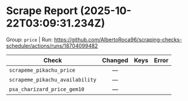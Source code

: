 # Scrape Report (2025-10-22T03:09:31.234Z)

Group: `price`  |  Run: https://github.com/AlbertoRoca96/scraping-checks-scheduler/actions/runs/18704099482

| Check | Changed | Keys | Error |
|---|:---:|:--|:--|
| `scrapeme_pikachu_price` | — |  |  |
| `scrapeme_pikachu_availability` | — |  |  |
| `psa_charizard_price_gem10` | — |  |  |
